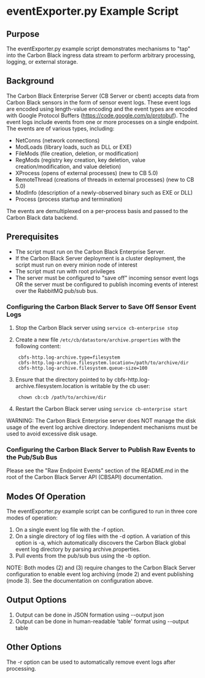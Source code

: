 # eventExporter.py Example Script

## Purpose

The eventExporter.py example script demonstrates mechanisms to "tap" into the Carbon Black ingress data stream to perform arbitrary processing, logging, or external storage.

## Background

The Carbon Black Enterprise Server (CB Server or cbent) accepts data from Carbon Black sensors in the form of sensor event logs.  These event logs are encoded using length-value encoding and the event types are encoded with Google Protocol Buffers (https://code.google.com/p/protobuf).  The event logs include events from one or more processes on a single endpoint.  The events are of various types, including:

* NetConns (network connections)
* ModLoads (library loads, such as DLL or EXE)
* FileMods (file creation, deletion, or modification)
* RegMods (registry key creation, key deletion, value creation/modification, and value deletion)
* XProcess (opens of external processes) (new to CB 5.0)
* RemoteThread (creations of threads in external processes) (new to CB 5.0)
* ModInfo (description of a newly-observed binary such as EXE or DLL)
* Process (process startup and termination)

The events are demultiplexed on a per-process basis and passed to the Carbon Black data backend.

## Prerequisites

* The script must run on the Carbon Black Enterprise Server. 
* If the Carbon Black Server deployment is a cluster deployment, the script must run on every minion node of interest
* The script must run with root privileges
* The server must be configured to "save off" incoming sensor event logs OR the server must be configured to publish incoming events of interest over the RabbitMQ pub/sub bus.

### Configuring the Carbon Black Server to Save Off Sensor Event Logs

1. Stop the Carbon Black server using `service cb-enterprise stop`

2. Create a new file `/etc/cb/datastore/archive.properties` with the following content:

        cbfs-http.log-archive.type=filesystem
        cbfs-http.log-archive.filesystem.location=/path/to/archive/dir
        cbfs-http.log-archive.filesystem.queue-size=100

3. Ensure that the directory pointed to by cbfs-http.log-archive.filesystem.location is writable by the cb user:

        chown cb:cb /path/to/archive/dir

4. Restart the Carbon Black server using `service cb-enterprise start`

WARNING: The Carbon Black Enterprise server does NOT manage the disk usage of the event log archive directory.  Independent mechanisms must be used to avoid excessive disk usage.

### Configuring the Carbon Black Server to Publish Raw Events to the Pub/Sub Bus

Please see the "Raw Endpoint Events" section of the README.md in the root of the Carbon Black Server API (CBSAPI) documentation.

## Modes Of Operation

The eventExporter.py example script can be configured to run in three core modes of operation:

1. On a single event log file with the -f option.
2. On a single directory of log files with the -d option.  A variation of this option is -a, which automatically discovers the Carbon Black global event log directory by parsing archive.properties.
3. Pull events from the pub/sub bus using the -b option.

  NOTE: Both modes (2) and (3) require changes to the Carbon Black Server configuration to enable event log archiving (mode 2) and event publishing (mode 3).  See the documentation on configuration above.

## Output Options

1. Output can be done in JSON formation using --output json
2. Output can be done in human-readable 'table' format using --output table

## Other Options

The -r option can be used to automatically remove event logs after processing. 
